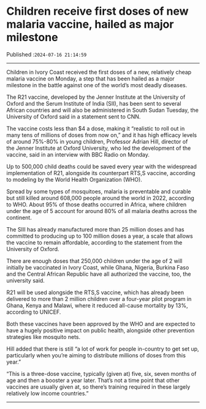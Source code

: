 # Children receive first doses of new malaria vaccine, hailed as major milestone

Published :`2024-07-16 21:14:59`

---

Children in Ivory Coast received the first doses of a new, relatively cheap malaria vaccine on Monday, a step that has been hailed as a major milestone in the battle against one of the world’s most deadly diseases.

The R21 vaccine, developed by the Jenner Institute at the University of Oxford and the Serum Institute of India (SII), has been sent to several African countries and will also be administered in South Sudan Tuesday, the University of Oxford said in a statement sent to CNN.

The vaccine costs less than $4 a dose, making it “realistic to roll out in many tens of millions of doses from now on,” and it has high efficacy levels of around 75%-80% in young children, Professor Adrian Hill, director of the Jenner Institute at Oxford University, who led the development of the vaccine, said in an interview with BBC Radio on Monday.

Up to 500,000 child deaths could be saved every year with the widespread implementation of R21, alongside its counterpart RTS,S vaccine, according to modeling by the World Health Organization (WHO).

Spread by some types of mosquitoes, malaria is preventable and curable but still killed around 608,000 people around the world in 2022, according to WHO. About 95% of those deaths occurred in Africa, where children under the age of 5 account for around 80% of all malaria deaths across the continent.

The SIII has already manufactured more than 25 million doses and has committed to producing up to 100 million doses a year, a scale that allows the vaccine to remain affordable, according to the statement from the University of Oxford.

There are enough doses that 250,000 children under the age of 2 will initially be vaccinated in Ivory Coast, while Ghana, Nigeria, Burkina Faso and the Central African Republic have all authorized the vaccine, too, the university said.

R21 will be used alongside the RTS,S vaccine, which has already been delivered to more than 2 million children over a four-year pilot program in Ghana, Kenya and Malawi, where it reduced all-cause mortality by 13%, according to UNICEF.

Both these vaccines have been approved by the WHO and are expected to have a hugely positive impact on public health, alongside other prevention strategies like mosquito nets.

Hill added that there is still “a lot of work for people in-country to get set up, particularly when you’re aiming to distribute millions of doses from this year.”

“This is a three-dose vaccine, typically (given at) five, six, seven months of age and then a booster a year later. That’s not a time point that other vaccines are usually given at, so there’s training required in these largely relatively low income countries.”

---

